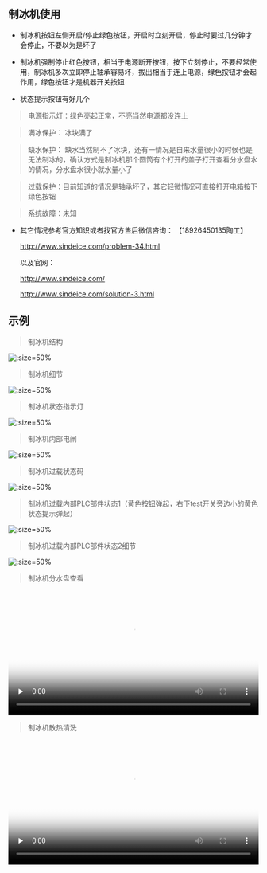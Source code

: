 ## 制冰机使用

* 制冰机按钮左侧开启/停止绿色按钮，开启时立刻开启，停止时要过几分钟才会停止，不要以为是坏了

* 制冰机强制停止红色按钮，相当于电源断开按钮，按下立刻停止，不要经常使用，制冰机多次立即停止轴承容易坏，拔出相当于连上电源，绿色按钮才会起作用，绿色按钮才是机器开关按钮

* 状态提示按钮有好几个

> 电源指示灯：绿色亮起正常，不亮当然电源都没连上

> 满冰保护： 冰块满了

> 缺水保护： 缺水当然制不了冰块，还有一情况是自来水量很小的时候也是无法制冰的，确认方式是制冰机那个圆筒有个打开的盖子打开查看分水盘水的情况，分水盘水很小就水量小了

> 过载保护：目前知道的情况是轴承坏了，其它轻微情况可直接打开电箱按下绿色按钮

> 系统故障：未知

* 其它情况参考官方知识或者找官方售后微信咨询：
	【18926450135陶工】

	http://www.sindeice.com/problem-34.html

	以及官网：

	http://www.sindeice.com/

	http://www.sindeice.com/solution-3.html

## 示例

> 制冰机结构

![](https://gitee.com/GaloisFields/WORKFLOWS4COMPANY/raw/master/resources/pic/equipment/制冰机设备.jpeg ':size=50%')

> 制冰机细节

![](https://gitee.com/GaloisFields/WORKFLOWS4COMPANY/raw/master/resources/pic/equipment/制冰机设备细节.jpeg ':size=50%')

> 制冰机状态指示灯

![](https://gitee.com/GaloisFields/WORKFLOWS4COMPANY/raw/master/resources/pic/equipment/制冰机状态灯.jpeg ':size=50%')

> 制冰机内部电闸

![](https://gitee.com/GaloisFields/WORKFLOWS4COMPANY/raw/master/resources/pic/equipment/制冰机电箱.jpeg ':size=50%')

> 制冰机过载状态码

![](https://gitee.com/GaloisFields/WORKFLOWS4COMPANY/raw/master/resources/pic/equipment/制冰机过载状态码.jpeg ':size=50%')

> 制冰机过载内部PLC部件状态1（黄色按钮弹起，右下test开关旁边小的黄色状态提示弹起）

![](https://gitee.com/GaloisFields/WORKFLOWS4COMPANY/raw/master/resources/pic/equipment/制冰机过载内部plc状态1.jpeg ':size=50%')

> 制冰机过载内部PLC部件状态2细节

![](https://gitee.com/GaloisFields/WORKFLOWS4COMPANY/raw/master/resources/pic/equipment/制冰机过载内部plc状态2.jpeg ':size=50%')

> 制冰机分水盘查看

<video id="video" width=100%  controls="" preload="none" poster="https://gitee.com/GaloisFields/WORKFLOWS4COMPANY/raw/master/resources/pic/logo/视频封面0.png"><source id="mp4" src="http://ypsx-test.test.upcdn.net/equipment/制冰机分水盘查看.mp4" type="video/mp4"></videos>

> 制冰机散热清洗

<video id="video" width=100%  controls="" preload="none" poster="https://gitee.com/GaloisFields/WORKFLOWS4COMPANY/raw/master/resources/pic/logo/视频封面1.png"><source id="mp4" src="http://ypsx-test.test.upcdn.net/equipment/制冰机散热清洗.mp4" type="video/mp4"></videos>
